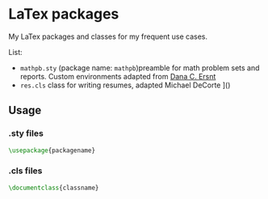 # LaTex packages

My LaTex packages and classes for my frequent use cases.

List:
- `mathpb.sty` (package name: `mathpb`)preamble for math problem sets and reports. Custom environments adapted from [Dana C. Ersnt](https://gist.github.com/dcernst/1827406)
- `res.cls` class for writing resumes, adapted  Michael DeCorte
]()

## Usage

### .sty files

```tex
\usepackage{packagename}
```

### .cls files

```tex
\documentclass{classname}
```
